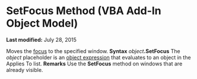 
# SetFocus Method (VBA Add-In Object Model)

 **Last modified:** July 28, 2015


Moves the  [focus](b8bdf64f-5920-1ae9-16d0-b26d09524a30.md) to the specified window.
 **Syntax**
 _object_**.SetFocus**
The  _object_ placeholder is an [object expression](b8bdf64f-5920-1ae9-16d0-b26d09524a30.md) that evaluates to an object in the Applies To list.
 **Remarks**
Use the  **SetFocus** method on windows that are already visible.
